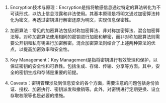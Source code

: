 

1. Encryption技术与原理：Encryption是指将敏感信息通过特定的算法转化为不可读形式，以防止信息泄露和非法使用。其基本原理是将明文通过加密算法转化为密文，再透过密钥进行解密还原为明文，实现信息保密性。

2. 加密算法：常见的加密算法包括对称加密算法、非对称加密算法、混合加密算法等。对称加密算法使用相同的密钥进行加密和解密，而非对称加密算法则需要公开钥和私有钥进行加密解密。混合加密算法则结合了上述两种算法的优点，以提高加密效率和安全性。

3. Key Management：Key Management是指将密钥进行有效管理和保护，以保证密钥的安全性和可靠性。包括生成、存储、传输、分享等方面。其中，安全的密钥生成和存储是重要的前提。

4. Caveats：密钥管理涉及到信息安全的各个方面，需要注意的问题包括身份验证、授权、加密执行、密钥派发和撤销等。此外，对密钥进行定期更换、设立存取权限等也是必要的措施。